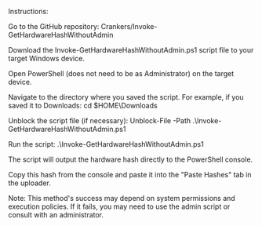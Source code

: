 Instructions:

Go to the GitHub repository: Crankers/Invoke-GetHardwareHashWithoutAdmin

Download the Invoke-GetHardwareHashWithoutAdmin.ps1 script file to your target Windows device.

Open PowerShell (does not need to be as Administrator) on the target device.

Navigate to the directory where you saved the script. For example, if you saved it to Downloads: cd $HOME\Downloads

Unblock the script file (if necessary): Unblock-File -Path .\Invoke-GetHardwareHashWithoutAdmin.ps1

Run the script: .\Invoke-GetHardwareHashWithoutAdmin.ps1

The script will output the hardware hash directly to the PowerShell console.

Copy this hash from the console and paste it into the "Paste Hashes" tab in the uploader.

Note: This method's success may depend on system permissions and execution policies. If it fails, you may need to use the admin script or consult with an administrator.

